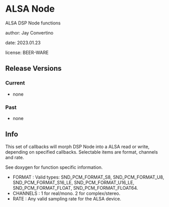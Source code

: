 # ALSA Node

ALSA DSP Node functions

author: Jay Convertino  

date: 2023.01.23  

license: BEER-WARE  

## Release Versions
### Current
  - none

### Past
  - none
  
## Info
  This set of callbacks will morph DSP Node into a ALSA read or write, depending on specified callbacks.
  Selectable items are format, channels and rate.

  See doxygen for function specific information.

  * FORMAT :  Valid types: SND_PCM_FORMAT_S8, SND_PCM_FORMAT_U8, SND_PCM_FORMAT_S16_LE, SND_PCM_FORMAT_U16_LE, SND_PCM_FORMAT_FLOAT, SND_PCM_FORMAT_FLOAT64.
  * CHANNELS : 1 for real/mono. 2 for complex/stereo.
  * RATE : Any valid sampling rate for the ALSA device.
